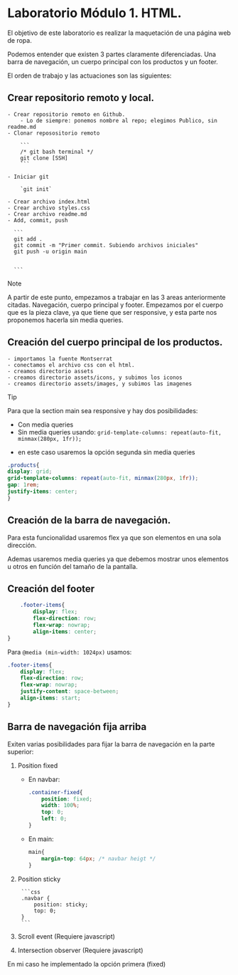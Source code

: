 # Laboratorio Módulo 1. HTML.

El objetivo de este laboratorio es realizar la maquetación de una página web de ropa.

Podemos entender que existen 3 partes claramente diferenciadas. Una barra de navegación, un cuerpo principal con los productos y un footer.

El orden de trabajo y las actuaciones son las siguientes:

## Crear repositorio remoto y local.

    - Crear repositorio remoto en Github.
        - Lo de siempre: ponemos nombre al repo; elegimos Publico, sin readme.md
    - Clonar reposositorio remoto

        ```
        /* git bash terminal */
        git clone [SSH]
        ```

    - Iniciar git

        `git init`

    - Crear archivo index.html
    - Crear archivo styles.css
    - Crear archivo readme.md
    - Add, commit, push

      ```
      git add .
      git commit -m "Primer commit. Subiendo archivos iniciales"
      git push -u origin main


      ```
> [!NOTE]
> A partir de este punto, empezamos a trabajar en las 3 areas anteriormente citadas. Navegación, cuerpo principal y footer. Empezamos por el cuerpo que es la pieza clave, ya que tiene que ser responsive, y esta parte nos proponemos hacerla sin media queries.

## Creación del cuerpo principal de los productos.

    - importamos la fuente Montserrat
    - conectamos el archivo css con el html.
    - creamos directorio assets
    - creamos directorio assets/icons, y subimos los iconos
    - creamos directorio assets/images, y subimos las imagenes

> [!TIP]
> Para que la section main sea responsive y
hay dos posibilidades:
>   - Con media queries
>   - Sin media queries usando:
>  `grid-template-columns: repeat(auto-fit, minmax(280px, 1fr));`


  - en este caso usaremos la opción segunda sin media queries

  ```css
  .products{
  display: grid;
  grid-template-columns: repeat(auto-fit, minmax(280px, 1fr));
  gap: 1rem;
  justify-items: center;
  }
```

## Creación de la barra de navegación.

Para esta funcionalidad usaremos flex ya que son elementos en una sola dirección.

Ademas usaremos media queries ya que debemos mostrar unos elementos u otros en función del tamaño de la pantalla.


## Creación del footer


```css
    .footer-items{
        display: flex;
        flex-direction: row;
        flex-wrap: nowrap;
        align-items: center;
}
```
Para `@media (min-width: 1024px)` usamos:

```css
.footer-items{
    display: flex;
    flex-direction: row;
    flex-wrap: nowrap;
    justify-content: space-between;
    align-items: start;
}
```



## Barra de navegación fija arriba

Exiten varias posibilidades para fijar la barra de navegación en la parte superior:

1. Position fixed
    - En navbar:
        ```css
        .container-fixed{
            position: fixed;
            width: 100%;
            top: 0;
            left: 0;
        }
        ````
    - En main:

        ```css
        main{
            margin-top: 64px; /* navbar heigt */
        }
2. Position sticky

        ```css
        .navbar {
            position: sticky;
            top: 0;
        }
        ```
3. Scroll event (Requiere javascript)
4. Intersection observer (Requiere javascript)

En mi caso he implementado la opción primera (fixed)

    


